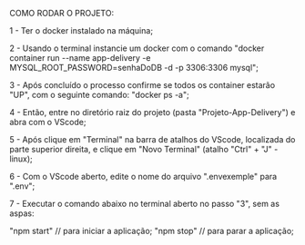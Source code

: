 COMO RODAR O PROJETO:

1 - Ter o docker instalado na máquina;

2 - Usando o terminal instancie um docker com o comando "docker container run --name app-delivery -e MYSQL_ROOT_PASSWORD=senhaDoDB -d -p 3306:3306 mysql";

3 - Após concluído o processo confirme se todos os container estarão "UP", com o seguinte comando: "docker ps -a";

4 - Então, entre no diretório raiz do projeto (pasta "Projeto-App-Delivery") e abra com o VScode;

5 - Após clique em "Terminal" na barra de atalhos do VScode, localizada do parte superior direita, e clique em "Novo Terminal" (atalho "Ctrl" + "J" - linux);

6 - Com o VScode aberto, edite o nome do arquivo ".envexemple" para ".env";

7 - Executar o comando abaixo no terminal aberto no passo "3", sem as aspas: 

"npm start" // para iniciar a aplicação;
"npm stop" // para parar a aplicação;